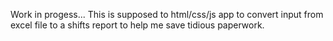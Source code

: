 Work in progess...
This is supposed to html/css/js app to convert input from excel file to a shifts report to help me save tidious paperwork.